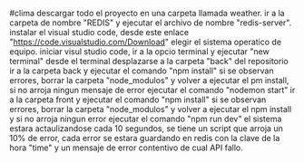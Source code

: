 #clima
descargar todo el proyecto en una carpeta llamada weather.
 ir a la carpeta de nombre "REDIS" y ejecutar el archivo de nombre "redis-server".
 instalar el visual studio code, desde este enlace "https://code.visualstudio.com/Download" elegir el sistema operatico de equipo.
 iniciar visul studio code, ir a la opcio terminal y ejecutar "new terminal"
 desde el terminal desplazarse a la carpeta "back" del repositorio
 ir a la carpeta back y ejecutar el comando "npm install" si se observan errores, borrar la carpeta "node_modulos" y volver a ejecutar el pm install, si no arroja ningun mensaje de error ejecutar el comando "nodemon start"
 ir a la carpeta front y ejecutar el comando "npm install" si se observan errores, borrar la carpeta "node_modulos" y volver a ejecutar el npm install y si no arroja ningun error ejecutar el comando "npm run dev"
 el sistema estara actaulizandose cada 10 segundos, se tiene un script que arroja un 10% de error, cada error se estara guardando en redis con la clave de la hora "time"  y un mensaje de error contentivo de cual API fallo.
